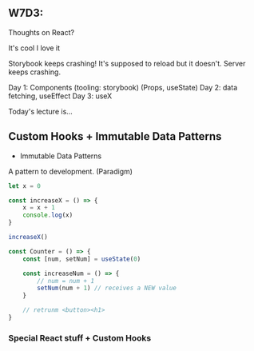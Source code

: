 ## W7D3: 

Thoughts on React?

It's cool
I love it

Storybook keeps crashing! It's supposed to reload but it doesn't. 
Server keeps crashing.

Day 1: Components (tooling: storybook) (Props, useState)
Day 2: data fetching, useEffect
Day 3: useX

Today's lecture is...

## Custom Hooks + Immutable Data Patterns

- Immutable Data Patterns

A pattern to development. (Paradigm)

```js
let x = 0

const increaseX = () => {
    x = x + 1
    console.log(x)
}

increaseX()
```


```js
const Counter = () => {
    const [num, setNum] = useState(0)

    const increaseNum = () => {
        // num = num + 1
        setNum(num + 1) // receives a NEW value
    }

    // retrunm <button><h1>
}

```


### Special React stuff + Custom Hooks